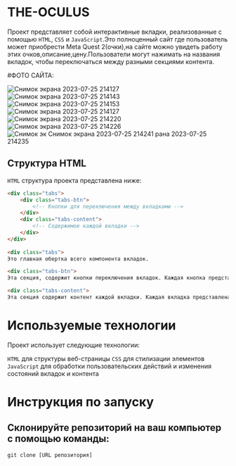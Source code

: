 # THE-OCULUS

Проект представляет собой интерактивные вкладки, реализованные с помощью `HTML`, `CSS` и `JavaScript`.Это полноценный сайт где пользователь может приобрести Meta Quest 2(очки),на сайте можно увидеть работу этих очков,описание,цену.Пользователи могут нажимать на названия вкладок, чтобы переключаться между разными секциями контента.

#ФОТО САЙТА:

![Снимок экрана 2023-07-25 214127](https://github.com/Mustafa10101/THE-OCULUS/assets/121601835/9f93f98a-8c41-4c60-928b-51e9cb60e57b)
![Снимок экрана 2023-07-25 214143](https://github.com/Mustafa10101/THE-OCULUS/assets/121601835/6f7fccb7-c0b2-43c4-ab36-7e57d38a2d87)
![Снимок экрана 2023-07-25 214153](https://github.com/Mustafa10101/THE-OCULUS/assets/121601835/638e0c78-d267-4d98-8db9-68bc7d947445)
![Снимок экрана 2023-07-25 214127](https://github.com/Mustafa10101/THE-OCULUS/assets/121601835/9f93f98a-8c41-4c60-928b-51e9cb60e57b)
![Снимок экрана 2023-07-25 214220](https://github.com/Mustafa10101/THE-OCULUS/assets/121601835/70123313-e54f-4b08-9334-3d73aa714a7a)
![Снимок экрана 2023-07-25 214226](https://github.com/Mustafa10101/THE-OCULUS/assets/121601835/17effd5c-f5d8-489d-b7bc-5fa07d8c0a61)
![Снимок эк
![Снимок экрана 2023-07-25 214241](https://github.com/Mustafa10101/THE-OCULUS/assets/121601835/be762937-da5c-41ed-a52f-03d78eb2fc97)
рана 2023-07-25 214235](https://github.com/Mustafa10101/THE-OCULUS/assets/121601835/fe4b054a-05ef-4bff-9630-c8b523b976cb)

## Структура HTML

`HTML` структура проекта представлена ниже:

```html
<div class="tabs">
    <div class="tabs-btn">
        <!-- Кнопки для переключения между вкладками -->
    </div>
    <div class="tabs-content">
        <!-- Содержимое каждой вкладки -->
    </div>
</div>
 
<div class="tabs">
Это главная обертка всего компонента вкладок.

<div class="tabs-btn">
Эта секция, содержит кнопки переключения вкладок. Каждая кнопка представлена в виде div элемента с классом tabs-btn-item.

<div class="tabs-content">
Эта секция содержит контент каждой вкладки. Каждая вкладка представлена в виде div элемента с классом tabs-content-item.
```
# Используемые технологии
Проект использует следующие технологии:

`HTML` для структуры веб-страницы
`CSS` для стилизации элементов
`JavaScript` для обработки пользовательских действий и изменения состояний вкладок и контента
# Инструкция по запуску
## Склонируйте репозиторий на ваш компьютер с помощью команды:
```html
git clone [URL репозитория]
```
